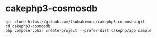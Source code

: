 # cakephp3-cosmosdb

```
git clone https://github.com/tsubakimoto/cakephp3-cosmosdb.git
cd cakephp3-cosmosdb
php composer.phar create-project --prefer-dist cakephp/app sample
```
